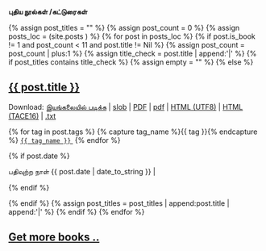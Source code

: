 **புதிய நூல்கள் /கட்டுரைகள்**

{% assign post_titles = "" %}
{% assign post_count = 0 %}
{% assign posts_loc = (site.posts  ) %}
{% for post in posts_loc %}
{% if post.is_book != 1 and post_count < 11 and post.title != Nil %}
{% assign post_count = post_count | plus:1 %}
{% assign title_check = post.title | append:'|' %}
	{% if post_titles contains title_check %}
		{% assign empty = "" %}
	{% else %}
<div class="post">
<h2><a href="{{ site.url}}{{ post.url }}">{{ post.title }}</a></h2>
<p class="post-link">
Download: <a href="{{ site.url}}{{ post.url }}_1">இயங்கலையில் படிக்க</a> | <a href="https://github.com/ThaniThamizhAkarathiKalanjiyam/tam_ilakiyam/raw/master/Noolkal/{{ post.permalink }}.slob">slob</a> | <a href="https://github.com/ThaniThamizhAkarathiKalanjiyam/tam_ilakiyam/raw/master/Noolkal/{{ post.permalink }}_A4.pdf">PDF</a> | <a href="https://github.com/ThaniThamizhAkarathiKalanjiyam/tam_ilakiyam/raw/master/Noolkal/{{ post.permalink }}_6inch.pdf">pdf</a> | <a href="https://github.com/ThaniThamizhAkarathiKalanjiyam/tam_ilakiyam/raw/master/Noolkal/{{ post.permalink }}_utf8.html">HTML (UTF8)</a> | <a href="https://github.com/ThaniThamizhAkarathiKalanjiyam/tam_ilakiyam/raw/master/Noolkal/{{ post.permalink }}_tace16.html">HTML (TACE16)</a> | <a href="https://github.com/ThaniThamizhAkarathiKalanjiyam/tam_ilakiyam/raw/master/Noolkal/{{ post.permalink }}_tace.txt">.txt</a>
</p>
<!--p class="post-link"><a href="{{ site.url}}/{{ post.url }}">இயங்கலையில் படிக்க . . .</a></p-->

{% for tag in post.tags %}
{% capture tag_name %}{{ tag }}{% endcapture %}
<a href="/tag/{{ tag_name }}"><code class="highligher-rouge"><nobr>{{ tag_name }}</nobr></code>&nbsp;</a>
{% endfor %}


{% if post.date %}
<p class="post-info">பதிவுற்ற நாள் {{ post.date | date_to_string }} | 
</p>
{% endif %}

{% endif %}
{% assign post_titles = post_titles | append:post.title | append:'|' %}
{% endif %}
{% endfor %}

<h2><a class="post-link" href="more_books" class="button button2">Get more books ..
</a></h2>
